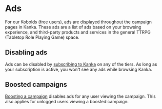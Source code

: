 # Ads

For our Kobolds (free users), ads are displayed throughout the campaign pages in Kanka. These ads are a list of ads based on your browsing experience, and third-party products and services in the general TTRPG (Tabletop Role Playing Game) space.

## Disabling ads

Ads can be disabled by [subscribing to Kanka](https://kanka.io/en-US/pricing) on any of the tiers. As long as your subscription is active, you won't see any ads while browsing Kanka.

## Boosted campaigns

[Boosting a campaign](https://kanka.io/en-US/boosters) disables ads for any user viewing the campaign. This also applies for unlogged users viewing a boosted campaign.